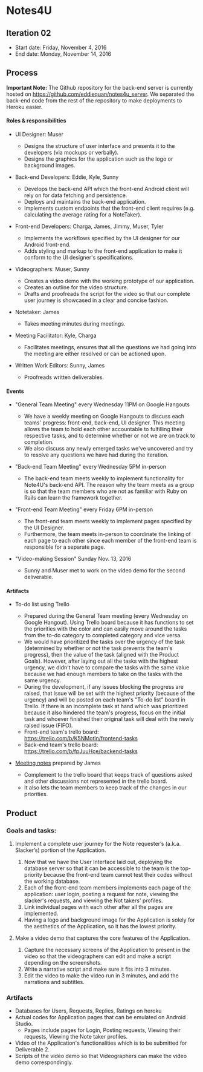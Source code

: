 ﻿# Notes4U

## Iteration 02

 * Start date: Friday, November 4, 2016
 * End date: Monday, November 14, 2016

## Process

**Important Note:** The Github repository for the back-end server is currently hosted on https://github.com/eddiequan/notes4u_server. We separated the back-end code from the rest of the repository to make deployments to Heroku easier.

#### Roles & responsibilities

* UI Designer: Muser
   * Designs the structure of user interface and presents it to the developers (via mockups or verbally).
   * Designs the graphics for the application such as the logo or background images.

* Back-end Developers: Eddie, Kyle, Sunny
   * Develops the back-end API which the front-end Android client will rely on for data fetching and persistence.
   * Deploys and maintains the back-end application.
   * Implements custom endpoints that the front-end client requires (e.g. calculating the average rating for a NoteTaker).
   
* Front-end Developers: Charga, James, Jimmy, Muser, Tyler
   * Implements the workflows specified by the UI designer for our Android front-end.
   * Adds styling and markup to the front-end application to make it conform to the UI designer's specifications.
   
* Videographers: Muser, Sunny
   * Creates a video demo with the working prototype of our application.
   * Creates an outline for the video structure.
   * Drafts and proofreads the script for the video so that our complete user journey is showcased in a clear and concise fashion.
   
* Notetaker: James
  * Takes meeting minutes during meetings.
  
* Meeting Facilitator: Kyle, Charga
  * Facilitates meetings, ensures that all the questions we had going into the meeting are either resolved or can be actioned upon.
  
* Written Work Editors: Sunny, James
    * Proofreads written deliverables.

#### Events

* "General Team Meeting" every Wednesday 11PM on Google Hangouts
   * We have a weekly meeting on Google Hangouts to discuss each teams' progress: front-end, back-end, UI designer. This meeting allows the team to hold each other accountable to fulfilling their respective tasks, and to determine whether or not we are on track to completion.
   * We also discuss any newly emerged tasks we've uncovered and try to resolve any questions we have had during the iteration.

* "Back-end Team Meeting" every Wednesday 5PM in-person
   * The back-end team meets weekly to implement functionality for Note4U's back-end API. The reason why the team meets as a group is so that the team members who are not as familiar with Ruby on Rails can learn the framework together.

* "Front-end Team Meeting" every Friday 6PM in-person
  * The front-end team meets weekly to implement pages specified by the UI Designer.
  * Furthermore, the team meets in-person to coordinate the linking of each page to each other since each member of the front-end team is responsible for a separate page.

* "Video-making Session" Sunday Nov. 13, 2016
   * Sunny and Muser met to work on the video demo for the second deliverable.

#### Artifacts

* To-do list using Trello
   * Prepared during the General Team meeting (every Wednesday on Google Hangout). Using Trello board because it has functions to set the priorities with the color and can easily move around the tasks from the to-do category to completed category and vice versa.
   * We would have prioritized the tasks over the urgency of the task (determined by whether or not the task prevents the team's progress), then the value of the task (aligned with the Product Goals). However, after laying out all the tasks with the highest urgency, we didn't have to compare the tasks with the same value because we had enough members to take on the tasks with the same urgency. 
   * During the development, if any issues blocking the progress are raised, that issue will be set with the highest priority (because of the urgency) and will be posted on each team's "To-do list" board in Trello. If there is an incomplete task at hand which was prioritized because it also hindered the team's progress, focus on the initial task and whoever finished their original task will deal with the newly raised issue (FIFO).
   * Front-end team's trello board: https://trello.com/b/K5NMotln/frontend-tasks
   * Back-end team's trello board: https://trello.com/b/fpJuuHce/backend-tasks
   
* [Meeting notes](https://github.com/csc301-fall-2016/project-team-19/tree/master/meeting_notes) prepared by James
  * Complement to the trello board that keeps track of questions asked and other discussions not represented in the trello board.
  * It also lets the team members to keep track of the changes in our priorities.

## Product

### Goals and tasks:

1. Implement a complete user journey for the Note requester’s (a.k.a. Slacker’s) portion of the Application.
   1. Now that we have the User Interface laid out, deploying the database server so that it can be accessible to the team is the top-priority because the front-end team cannot test their codes without the working database.
   2. Each of the front-end team members implements each page of the application: user login, posting a request for note, viewing the slacker's requests, and viewing the Not takers' profiles.
   3. Link individual pages with each other after all the pages are implemented.
   4. Having a logo and background image for the Application is solely for the aesthetics of the Application, so it has the lowest priority.

2. Make a video demo that captures the core features of the Application.
   1. Capture the necessary screens of the Application to present in the video so that the videographers can edit and make a script depending on the screenshots.
   2. Write a narrative script and make sure it fits into 3 minutes.
   3. Edit the video to make the video run in 3 minutes, and add the narrations and subtitles.


### Artifacts

* Databases for Users, Requests, Replies, Ratings on heroku
* Actual codes for Application pages that can be emulated on Android Studio.
  * Pages include pages for Login, Posting requests, Viewing their requests, Viewing the Note taker profiles.
* Video of the Application's functionalities which is to be submitted for Deliverable 2.
* Scripts of the video demo so that Videographers can make the video demo correspondingly.

